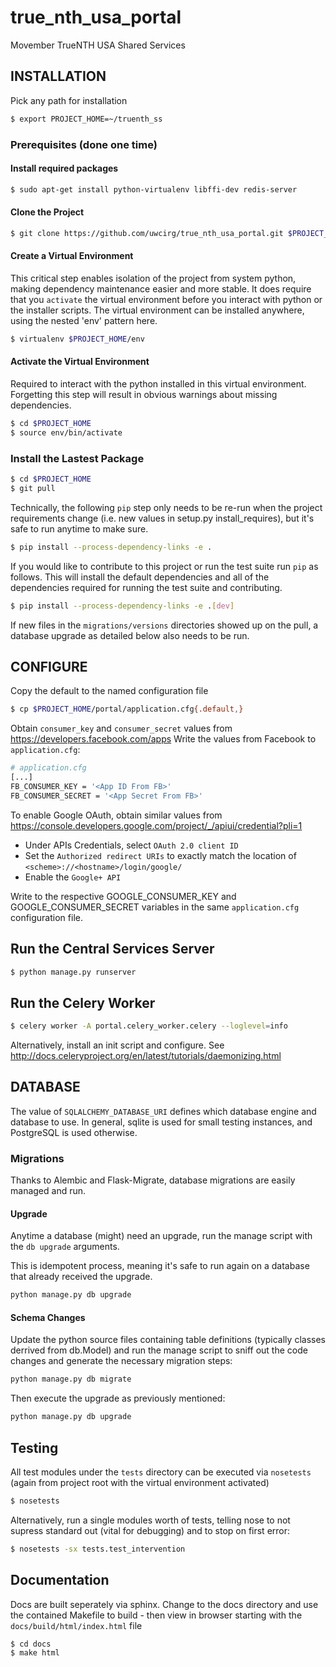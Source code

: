# true_nth_usa_portal
Movember TrueNTH USA Shared Services

## INSTALLATION

Pick any path for installation

```bash
$ export PROJECT_HOME=~/truenth_ss
```

### Prerequisites (done one time)

#### Install required packages

```bash
$ sudo apt-get install python-virtualenv libffi-dev redis-server
```

#### Clone the Project

```bash
$ git clone https://github.com/uwcirg/true_nth_usa_portal.git $PROJECT_HOME
```

#### Create a Virtual Environment

This critical step enables isolation of the project from system python,
making dependency maintenance easier and more stable.  It does require
that you ```activate``` the virtual environment before you interact
with python or the installer scripts.  The virtual environment can be
installed anywhere, using the nested 'env' pattern here.

```bash
$ virtualenv $PROJECT_HOME/env
```

#### Activate the Virtual Environment

Required to interact with the python installed in this virtual
environment.  Forgetting this step will result in obvious warnings
about missing dependencies.

```bash
$ cd $PROJECT_HOME
$ source env/bin/activate
```

### Install the Lastest Package

```bash
$ cd $PROJECT_HOME
$ git pull
```

Technically, the following `pip` step only needs to be re-run when the
project requirements change (i.e. new values in setup.py
install_requires), but it's safe to run anytime to make sure.

```bash
$ pip install --process-dependency-links -e .
```

If you would like to contribute to this project or run the test suite run `pip` as follows. This will install the default dependencies and all of the dependencies required for running the test suite and contributing.

```bash
$ pip install --process-dependency-links -e .[dev]
```

If new files in the `migrations/versions` directories showed up on the
pull, a database upgrade as detailed below also needs to be run.

## CONFIGURE

Copy the default to the named configuration file

```bash
$ cp $PROJECT_HOME/portal/application.cfg{.default,}
```

Obtain `consumer_key` and `consumer_secret` values from https://developers.facebook.com/apps  Write the values from Facebook to `application.cfg`:

```bash
# application.cfg
[...]
FB_CONSUMER_KEY = '<App ID From FB>'
FB_CONSUMER_SECRET = '<App Secret From FB>'
```

To enable Google OAuth, obtain similar values from
https://console.developers.google.com/project/_/apiui/credential?pli=1

- Under APIs Credentials, select `OAuth 2.0 client ID`
- Set the `Authorized redirect URIs` to exactly match the location of `<scheme>://<hostname>/login/google/`
- Enable the `Google+ API`

Write to the respective GOOGLE_CONSUMER_KEY and GOOGLE_CONSUMER_SECRET
variables in the same `application.cfg` configuration file.

## Run the Central Services Server
```bash
$ python manage.py runserver
```

## Run the Celery Worker
```bash
$ celery worker -A portal.celery_worker.celery --loglevel=info
```

Alternatively, install an init script and configure.  See
http://docs.celeryproject.org/en/latest/tutorials/daemonizing.html

## DATABASE

The value of `SQLALCHEMY_DATABASE_URI` defines which database engine
and database to use.  In general, sqlite is used for small testing
instances, and PostgreSQL is used otherwise.

### Migrations

Thanks to Alembic and Flask-Migrate, database migrations are easily
managed and run.

#### Upgrade

Anytime a database (might) need an upgrade, run the manage script with
the `db upgrade` arguments.

This is idempotent process, meaning it's safe to run again on a database
that already received the upgrade.

```bash
python manage.py db upgrade
```

#### Schema Changes

Update the python source files containing table
definitions (typically classes derrived from db.Model) and run the
manage script to sniff out the code changes and generate the necessary
migration steps:

```bash
python manage.py db migrate
```

Then execute the upgrade as previously mentioned:

```bash
python manage.py db upgrade
```

## Testing

All test modules under the `tests` directory can be executed via `nosetests`
(again from project root with the virtual environment activated)

```bash
$ nosetests
```

Alternatively, run a single modules worth of tests, telling nose to not
supress standard out (vital for debugging) and to stop on first error:

```bash
$ nosetests -sx tests.test_intervention
```

## Documentation

Docs are built seperately via sphinx.  Change to the docs directory and use
the contained Makefile to build - then view in browser starting with the 
`docs/build/html/index.html` file

```bash
$ cd docs
$ make html
```

